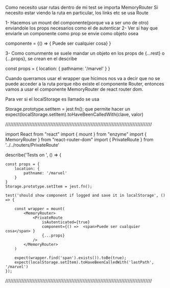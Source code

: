 Como necesito usar rutas dentro de mi test se importa MemoryRouter Si
necesito estar viendo la ruta en particular, los links etc se usa Route

1- Hacemos un mount del componente(porque va a ser uno de otro)
enviandole los props necesarios como el de autenticar 2- Ver si hay que
enviarle un componente como prop se envie como objeto osea

componente = {() =\> { <span>Puede ser cualquier cosa</span>} }

3- Como comunmente se suele mandar un objeto en los props de {...rest} o
{...props}, se crean en el describe

const props = { location: { pathname: '/marvel' } }

Cuando querramos usar el wrapper que hicimos nos va a decir que no se
puede acceder a la ruta porque nbo existe el componente Router, entonces
vamos a usar el componente MemoryRouter de react router dom.

Para ver si el localStorage es llamado se usa

Storage.prototype.setItem = jest.fn(); que permite hacer un
expect(localStorage.setItem).toHaveBeenCalledWith(clave, valor)

///////////////////////////////////////////////////////////////////////////////////////////

import React from "react" import { mount } from "enzyme" import {
MemoryRouter } from "react-router-dom" import { PrivateRoute } from
'../../routers/PrivateRoute'

describe('Tests on <PrivateRutes/>', () =\> {

    const props = {
        location: {
            pathname: '/marvel'
        }
    }
    Storage.prototype.setItem = jest.fn();

    test('should show component if logged and save it in localStorage', () => {

        const wrapper = mount(
            <MemoryRouter>
                <PrivateRoute
                    isAutenticated={true}
                    component={() =>  <span>Puede ser cualquier cosa</span> }
                    {...props}
                />
            </MemoryRouter>
        )

        expect(wrapper.find('span').exists()).toBe(true);
        expect(localStorage.setItem).toHaveBeenCalledWith('lastPath', '/marvel')
    });

///////////////////////////////////////////////////////////////////////////////////////////
